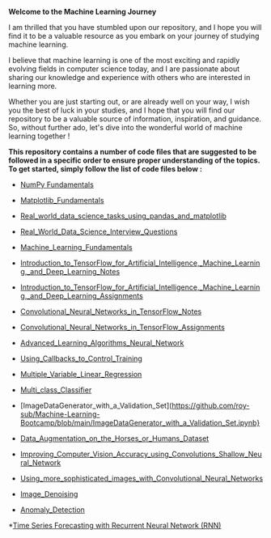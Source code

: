 **Welcome to the Machine Learning Journey**

I am thrilled that you have stumbled upon our repository, and I hope you will find it to be a valuable resource as you embark on your journey of studying machine learning.

I believe that machine learning is one of the most exciting and rapidly evolving fields in computer science today, and I are passionate about sharing our knowledge and experience with others who are interested in learning more.

Whether you are just starting out, or are already well on your way, I wish you the best of luck in your studies, and I hope that you will find our repository to be a valuable source of information, inspiration, and guidance. So, without further ado, let's dive into the wonderful world of machine learning together !

**This repository contains a number of code files that are suggested to be followed in a specific order to ensure proper understanding of the topics. To get started, simply follow the list of code files below :**

* [NumPy Fundamentals](https://github.com/roy-sub/Machine-Learning-Bootcamp/blob/main/NumPy%20Fundamentals.ipynb)

* [Matplotlib_Fundamentals](https://github.com/roy-sub/Machine-Learning-Bootcamp/blob/main/Matplotlib_Fundamentals.ipynb)

* [Real_world_data_science_tasks_using_pandas_and_matplotlib](https://github.com/roy-sub/Machine-Learning-Bootcamp/blob/main/Real_world_data_science_tasks_using_pandas_and_matplotlib.ipynb)

* [Real_World_Data_Science_Interview_Questions](https://github.com/roy-sub/Machine-Learning-Bootcamp/blob/main/Real_World_Data_Science_Interview_Questions_!.ipynb)

* [Machine_Learning_Fundamentals](https://github.com/roy-sub/Machine-Learning-Bootcamp/blob/main/Machine_Learning_Fundamentals_.ipynb)

* [Introduction_to_TensorFlow_for_Artificial_Intelligence,_Machine_Learning,_and_Deep_Learning_Notes](https://github.com/roy-sub/Machine-Learning-Bootcamp/blob/main/Introduction_to_TensorFlow_for_Artificial_Intelligence%2C_Machine_Learning%2C_and_Deep_Learning_Notes.ipynb)

* [Introduction_to_TensorFlow_for_Artificial_Intelligence,_Machine_Learning,_and_Deep_Learning_Assignments](https://github.com/roy-sub/Machine-Learning-Bootcamp/blob/main/Introduction_to_TensorFlow_for_Artificial_Intelligence%2C_Machine_Learning%2C_and_Deep_Learning_Assignments.ipynb)

* [Convolutional_Neural_Networks_in_TensorFlow_Notes](https://github.com/roy-sub/Machine-Learning-Bootcamp/blob/main/Convolutional_Neural_Networks_in_TensorFlow_Notes.ipynb)

* [Convolutional_Neural_Networks_in_TensorFlow_Assignments](https://github.com/roy-sub/Machine-Learning-Bootcamp/blob/main/Convolutional_Neural_Networks_in_TensorFlow_Assignments.ipynb)

* [Advanced_Learning_Algorithms_Neural_Network](https://github.com/roy-sub/Machine-Learning-Bootcamp/blob/main/Advanced_Learning_Algorithms_Neural_Networks_.ipynb)

* [Using_Callbacks_to_Control_Training](https://github.com/roy-sub/Machine-Learning-Bootcamp/blob/main/Using_Callbacks_to_Control_Training.ipynb)

* [Multiple_Variable_Linear_Regression](https://github.com/roy-sub/Machine-Learning-Bootcamp/blob/main/Multiple_Variable_Linear_Regression.ipynb)

* [Multi_class_Classifier](https://github.com/roy-sub/Machine-Learning-Bootcamp/blob/main/Multi_class_Classifier.ipynb)

* [ImageDataGenerator_with_a_Validation_Set](https://github.com/roy-sub/Machine-Learning-Bootcamp/blob/main/ImageDataGenerator_with_a_Validation_Set.ipynb}

* [Data_Augmentation_on_the_Horses_or_Humans_Dataset](https://github.com/roy-sub/Machine-Learning-Bootcamp/blob/main/Data_Augmentation_on_the_Horses_or_Humans_Dataset.ipynb)

* [Improving_Computer_Vision_Accuracy_using_Convolutions_Shallow_Neural_Network](https://github.com/roy-sub/Machine-Learning-Bootcamp/blob/main/Improving_Computer_Vision_Accuracy_using_Convolutions_Shallow_Neural_Network.ipynb)

* [Using_more_sophisticated_images_with_Convolutional_Neural_Networks](https://github.com/roy-sub/Machine-Learning-Bootcamp/blob/main/Using_more_sophisticated_images_with_Convolutional_Neural_Networks.ipynb)

* [Image_Denoising](https://github.com/roy-sub/Machine-Learning-Bootcamp/blob/main/Image_Denoising.ipynb)

* [Anomaly_Detection](https://github.com/roy-sub/Machine-Learning-Bootcamp/blob/main/Anomaly_Detection.ipynb)

*[Time Series Forecasting with Recurrent Neural Network (RNN)](https://github.com/roy-sub/Machine-Learning-Bootcamp/blob/main/BikeSharing_V3.ipynb)
